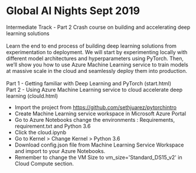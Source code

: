 # Global AI Nights Sept 2019
Intermediate Track - Part 2 Crash course on building and accelerating deep learning solutions
<br/>
<br/>
Learn the end to end process of building deep learning solutions from experimentation to deployment. We will start by experimenting locally with different model architectures and hyperparameters using PyTorch. Then, we’ll show you how to use Azure Machine Learning service to train models at massive scale in the cloud and seamlessly deploy them into production.
<br/>
<br/>
Part 1 - Getting familiar with Deep Learning and PyTorch (start.html)<br/>
Part 2 - Using Azure Machine Learning service to cloud accelerate deep learning (clould.html)
- Import the project from https://github.com/sethjuarez/pytorchintro
- Create Machine Learning service workspace in Microsoft Azure Portal
- Go to Azure Notebooks change the environments : Requirements, requirement.txt and Python 3.6
- Click the cloud.ipynb
- Go to Kernel > Change Kernel > Python 3.6
- Download config.json file from Machine Learning Service Workspace and import to your Azure Notebooks.
- Remember to change the VM Size to vm_size='Standard_DS15_v2' in Cloud Compute section.

